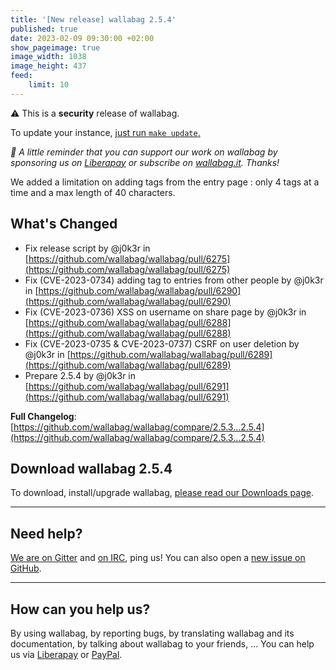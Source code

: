 ```yaml
---
title: '[New release] wallabag 2.5.4'
published: true
date: 2023-02-09 09:30:00 +02:00
show_pageimage: true
image_width: 1038
image_height: 437
feed:
    limit: 10
---
```


⚠️ This is a **security** release of wallabag.

To update your instance, [just run `make update`.](https://doc.wallabag.org/en/admin/upgrade.html#upgrading-from-23x-to-23y)

_🤝  A little reminder that you can support our work on wallabag by sponsoring us on [Liberapay](https://liberapay.com/wallabag) or subscribe on [wallabag.it](https://www.wallabag.it/en). Thanks!_

We added a limitation on adding tags from the entry page : only 4 tags at a time and a max length of 40 characters.

## What's Changed

* Fix release script by @j0k3r in [https://github.com/wallabag/wallabag/pull/6275](https://github.com/wallabag/wallabag/pull/6275)
* Fix (CVE-2023-0734) adding tag to entries from other people by @j0k3r in [https://github.com/wallabag/wallabag/pull/6290](https://github.com/wallabag/wallabag/pull/6290)
* Fix (CVE-2023-0736) XSS on username on share page by @j0k3r in [https://github.com/wallabag/wallabag/pull/6288](https://github.com/wallabag/wallabag/pull/6288)
* Fix (CVE-2023-0735 & CVE-2023-0737) CSRF on user deletion by @j0k3r in [https://github.com/wallabag/wallabag/pull/6289](https://github.com/wallabag/wallabag/pull/6289)
* Prepare 2.5.4 by @j0k3r in [https://github.com/wallabag/wallabag/pull/6291](https://github.com/wallabag/wallabag/pull/6291)


**Full Changelog**: [https://github.com/wallabag/wallabag/compare/2.5.3...2.5.4](https://github.com/wallabag/wallabag/compare/2.5.3...2.5.4)

## Download wallabag 2.5.4

To download, install/upgrade wallabag, [please read our Downloads page](https://doc.wallabag.org/en/admin/installation/installation.html).

<hr />

## Need help?

[We are on Gitter](https://gitter.im/wallabag/wallabag) and [on IRC](irc://irc.freenode.net/wallabag), ping us! You can also open a [new issue on GitHub](https://github.com/wallabag/wallabag/issues/new).

<hr />

## How can you help us?

By using wallabag, by reporting bugs, by translating wallabag and its documentation, by talking about wallabag to your friends, ...
You can help us via [Liberapay](https://liberapay.com/wallabag/) or [PayPal](https://www.paypal.com/cgi-bin/webscr?cmd=_s-xclick&hosted_button_id=9UBA65LG3FX9Y&lc=gb).